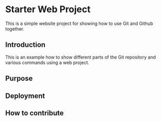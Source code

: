 # Starter Web Project

This is a simple website project for showing how to use Git and Github together.

## Introduction

This is an example how to show different parts of the Git repository and various commands using a web project.

## Purpose

## Deployment

## How to contribute